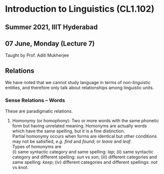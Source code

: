 # Introduction to Linguistics (CL1.102)
## Summer 2021, IIIT Hyderabad
## 07 June, Monday (Lecture 7)

Taught by Prof. Aditi Mukherjee

## Relations
We have noted that we cannot study language in terms of non-linguistic entities, and therefore only talk about relationships among linguistic units.  

### Sense Relations – Words
These are paradigmatic relations.  

1. Homonymy (or homophony): Two or more words with the same phonetic form but having unrelated meaning. Homonyms are actually words which have the same spelling, but it is a fine distinction.  
    Partial homonymy occurs when forms are identical but other conditions may not be satisfied, *e.g.* _find_ and _found_; or _leave_ and _leaf_.  
    Types of homonyms are  
    (i) same syntactic category and same spelling: _lap_;
    (ii) same syntactic category and different spelling: *sun* vs *son*;
    (iii) different categories and same spelling: *keep*;
    (iv) different categories and different spellings: *not* vs *knot*.

